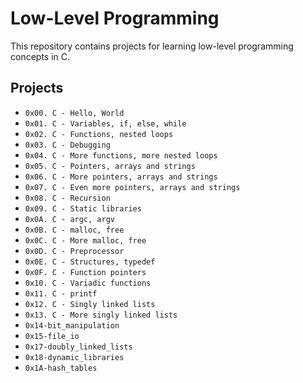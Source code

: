 # Low-Level Programming

This repository contains projects for learning low-level programming concepts in C.

## Projects

- `0x00. C - Hello, World`
- `0x01. C - Variables, if, else, while`
- `0x02. C - Functions, nested loops`
- `0x03. C - Debugging`
- `0x04. C - More functions, more nested loops`
- `0x05. C - Pointers, arrays and strings`
- `0x06. C - More pointers, arrays and strings`
- `0x07. C - Even more pointers, arrays and strings`
- `0x08. C - Recursion`
- `0x09. C - Static libraries`
- `0x0A. C - argc, argv`
- `0x0B. C - malloc, free`
- `0x0C. C - More malloc, free`
- `0x0D. C - Preprocessor`
- `0x0E. C - Structures, typedef`
- `0x0F. C - Function pointers`
- `0x10. C - Variadic functions`
- `0x11. C - printf`
- `0x12. C - Singly linked lists`
- `0x13. C - More singly linked lists`
- `0x14-bit_manipulation`
- `0x15-file_io`
- `0x17-doubly_linked_lists`
- `0x18-dynamic_libraries`
- `0x1A-hash_tables`
